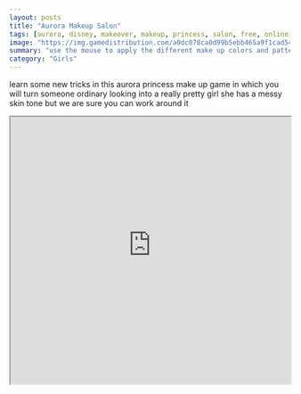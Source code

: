 ```yaml
---
layout: posts
title: "Aurora Makeup Salon"
tags: [aurora, disney, makeover, makeup, princess, salon, free, online, games, oyna, game, free, games, play, play, games]
image: "https://img.gamedistribution.com/a0dc078ca0d99b5ebb465a9f1cad54ba.jpg"
summary: "use the mouse to apply the different make up colors and patterns  free online games oyna game free games play play games"
category: "Girls"
---
```


learn some new tricks in this aurora princess make up game in which you will turn someone ordinary looking into a really pretty girl she has a messy skin tone but we are sure you can work around it

<iframe width="100%" height="480px;" src="https://flash.gamedistribution.com?game=a0dc078ca0d99b5ebb465a9f1cad54ba"></iframe>